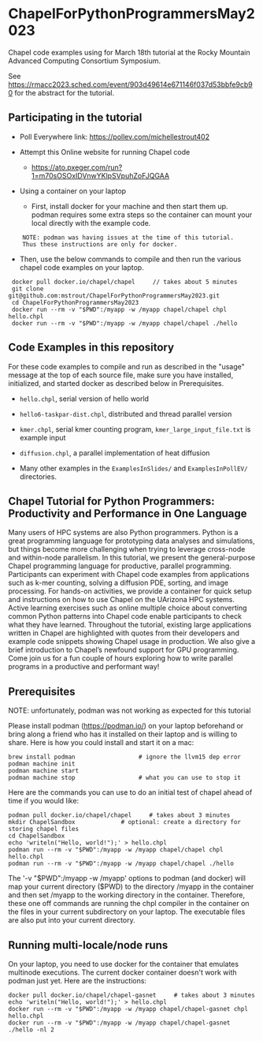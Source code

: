 # ChapelForPythonProgrammersMay2023

Chapel code examples using for March 18th tutorial at the 
Rocky Mountain Advanced Computing Consortium Symposium.

See https://rmacc2023.sched.com/event/903d49614e671146f037d53bbfe9cb90
for the abstract for the tutorial.

## Participating in the tutorial

* Poll Everywhere link: https://pollev.com/michellestrout402

* Attempt this Online website for running Chapel code
  * https://ato.pxeger.com/run?1=m70sOSOxIDVnwYKlpSVpuhZoFJQGAA

* Using a container on your laptop
  * First, install docker for your machine and then start them up.
    podman requires some extra steps so the container can mount your 
    local directly with the example code.
```
    NOTE: podman was having issues at the time of this tutorial.
    Thus these instructions are only for docker.
```
  * Then, use the below commands to compile and then run the various
    chapel code examples on your laptop.
```
 docker pull docker.io/chapel/chapel     // takes about 5 minutes
 git clone git@github.com:mstrout/ChapelForPythonProgrammersMay2023.git
 cd ChapelForPythonProgrammersMay2023
 docker run --rm -v "$PWD":/myapp -w /myapp chapel/chapel chpl hello.chpl
 docker run --rm -v "$PWD":/myapp -w /myapp chapel/chapel ./hello
```

## Code Examples in this repository

For these code examples to compile and run as described in the "usage" message 
at the top of each source file, make sure you have installed, initialized, 
and started docker as described below in Prerequisites.

* `hello.chpl`, serial version of hello world

* `hello6-taskpar-dist.chpl`, distributed and thread parallel version

* `kmer.chpl`, serial kmer counting program, `kmer_large_input_file.txt` is example input

* `diffusion.chpl`, a parallel implementation of heat diffusion

* Many other examples in the `ExamplesInSlides/` and `ExamplesInPollEV/`
  directories.

## Chapel Tutorial for Python Programmers: Productivity and Performance in One Language

Many users of HPC systems are also Python programmers. Python is a great programming language for prototyping data analyses and simulations, but things become more challenging when trying to leverage cross-node and within-node parallelism. In this tutorial, we present the general-purpose Chapel programming language for productive, parallel programming. Participants can experiment with Chapel code examples from applications such as k-mer counting, solving a diffusion PDE, sorting, and image processing. For hands-on activities, we provide a container for quick setup and instructions on how to use Chapel on the UArizona HPC systems. Active learning exercises such as online multiple choice about converting common Python patterns into Chapel code enable participants to check what they have learned. Throughout the tutorial, existing large applications written in Chapel are highlighted with quotes from their developers and example code snippets showing Chapel usage in production.  We also give a brief introduction to Chapel’s newfound support for GPU programming. Come join us for a fun couple of hours exploring how to write parallel programs in a productive and performant way!

## Prerequisites
NOTE: unfortunately, podman was not working as expected for this tutorial

Please install podman (https://podman.io/) on your laptop beforehand or bring
along a friend who has it installed on their laptop and is willing to share.
Here is how you could install and start it on a mac:

    brew install podman                  # ignore the llvm15 dep error
    podman machine init
    podman machine start
    podman machine stop                  # what you can use to stop it

Here are the commands you can use to do an initial test of chapel ahead of time
if you would like:

    podman pull docker.io/chapel/chapel     # takes about 3 minutes
    mkdir ChapelSandbox             # optional: create a directory for storing chapel files
    cd ChapelSandbox
    echo 'writeln("Hello, world!");' > hello.chpl
    podman run --rm -v "$PWD":/myapp -w /myapp chapel/chapel chpl hello.chpl
    podman run --rm -v "$PWD":/myapp -w /myapp chapel/chapel ./hello

The '-v "$PWD":/myapp -w /myapp' options to podman (and docker) will map your current
directory ($PWD) to the directory /myapp in the container and then set /myapp to the
working directory in the container.  Therefore, these one off commands are running
the chpl compiler in the container on the files in your current subdirectory on your
laptop.  The executable files are also put into your current directory.

## Running multi-locale/node runs

On your laptop, you need to use docker for the container that emulates 
multinode executions. 
The current docker container doesn't work with podman just yet.  Here are the instructions:

    docker pull docker.io/chapel/chapel-gasnet     # takes about 3 minutes
    echo 'writeln("Hello, world!");' > hello.chpl
    docker run --rm -v "$PWD":/myapp -w /myapp chapel/chapel-gasnet chpl hello.chpl
    docker run --rm -v "$PWD":/myapp -w /myapp chapel/chapel-gasnet ./hello -nl 2
